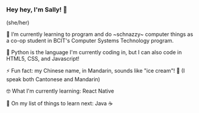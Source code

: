 ### Hey hey, I'm Sally! 👋
(she/her)


🌱 I’m currently learning to program and do \~schnazzy\~ computer things as a co-op student in BCIT's Computer Systems Technology program.

🐍 Python is the language I'm currently coding in, but I can also code in HTML5, CSS, and Javascript!

⚡ Fun fact: my Chinese name, in Mandarin, sounds like "ice cream"! 🍦 (I speak both Cantonese and Mandarin)

🤓 What I'm currently learning: React Native

📝 On my list of things to learn next: Java ☕
